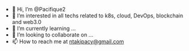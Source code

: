 - 👋 Hi, I’m @Pacifique2
- 👀 I’m interested in all techs related to k8s, cloud, DevOps, blockchain and web3.0
- 🌱 I’m currently learning ...
- 💞️ I’m looking to collaborate on ...
- 📫 How to reach me at ntakipacy@gmail.com

<!---
Pacifique2/Pacifique2 is a ✨ special ✨ repository because its `README.md` (this file) appears on your GitHub profile.
You can click the Preview link to take a look at your changes.
--->
